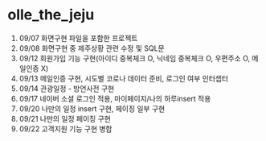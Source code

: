 # olle_the_jeju

1. 09/07 화면구현 파일을 포함한 프로젝트
2. 09/08 화면구현 중 제주상황 관련 수정 및 SQL문 
3. 09/12 회원가입 기능 구현(아이디 중복체크 O, 닉네임 중복체크 O, 우편주소 O, 메일인증 X)
4. 09/13 메일인증 구현, 시도별 코로나 데이터 준비, 로그인 여부 인터셉터
5. 09/14 관광일정 - 방언사전 구현
6. 09/17 네이버 소셜 로그인 적용, 마이페이지/나의 하루insert 적용
7. 09/20 나만의 일정 insert 구현, 페이징 일부 구현
8. 09/21 나만의 일정 페이징 구현
9. 09/22 고객지원 기능 구현 병합
